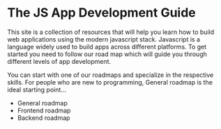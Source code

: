 # The JS App Development Guide

This site is a collection of resources that will help you learn how to build web applications using the modern javascript stack. Javascript is a language widely used to build apps across different platforms. To get started you need to follow our road map which will guide you through different levels of app development.

You can start with one of our roadmaps and specialize in the respective skills. For people who are new to programming, General roadmap is the ideal starting point...

- General roadmap
- Frontend roadmap
- Backend roadmap
